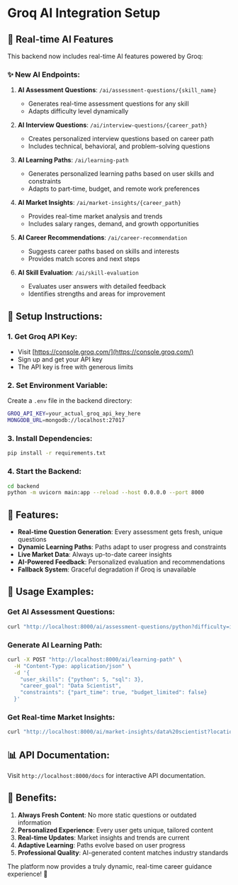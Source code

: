 # Groq AI Integration Setup

## 🚀 Real-time AI Features

This backend now includes real-time AI features powered by Groq:

### ✨ **New AI Endpoints:**

1. **AI Assessment Questions**: `/ai/assessment-questions/{skill_name}`
   - Generates real-time assessment questions for any skill
   - Adapts difficulty level dynamically

2. **AI Interview Questions**: `/ai/interview-questions/{career_path}`
   - Creates personalized interview questions based on career path
   - Includes technical, behavioral, and problem-solving questions

3. **AI Learning Paths**: `/ai/learning-path`
   - Generates personalized learning paths based on user skills and constraints
   - Adapts to part-time, budget, and remote work preferences

4. **AI Market Insights**: `/ai/market-insights/{career_path}`
   - Provides real-time market analysis and trends
   - Includes salary ranges, demand, and growth opportunities

5. **AI Career Recommendations**: `/ai/career-recommendation`
   - Suggests career paths based on skills and interests
   - Provides match scores and next steps

6. **AI Skill Evaluation**: `/ai/skill-evaluation`
   - Evaluates user answers with detailed feedback
   - Identifies strengths and areas for improvement

## 🔑 **Setup Instructions:**

### 1. Get Groq API Key:
- Visit [https://console.groq.com/](https://console.groq.com/)
- Sign up and get your API key
- The API key is free with generous limits

### 2. Set Environment Variable:
Create a `.env` file in the backend directory:
```bash
GROQ_API_KEY=your_actual_groq_api_key_here
MONGODB_URL=mongodb://localhost:27017
```

### 3. Install Dependencies:
```bash
pip install -r requirements.txt
```

### 4. Start the Backend:
```bash
cd backend
python -m uvicorn main:app --reload --host 0.0.0.0 --port 8000
```

## 🌟 **Features:**

- **Real-time Question Generation**: Every assessment gets fresh, unique questions
- **Dynamic Learning Paths**: Paths adapt to user progress and constraints
- **Live Market Data**: Always up-to-date career insights
- **AI-Powered Feedback**: Personalized evaluation and recommendations
- **Fallback System**: Graceful degradation if Groq is unavailable

## 🔧 **Usage Examples:**

### Get AI Assessment Questions:
```bash
curl "http://localhost:8000/ai/assessment-questions/python?difficulty=intermediate"
```

### Generate AI Learning Path:
```bash
curl -X POST "http://localhost:8000/ai/learning-path" \
  -H "Content-Type: application/json" \
  -d '{
    "user_skills": {"python": 5, "sql": 3},
    "career_goal": "Data Scientist",
    "constraints": {"part_time": true, "budget_limited": false}
  }'
```

### Get Real-time Market Insights:
```bash
curl "http://localhost:8000/ai/market-insights/data%20scientist?location=India"
```

## 📊 **API Documentation:**
Visit `http://localhost:8000/docs` for interactive API documentation.

## 🎯 **Benefits:**

1. **Always Fresh Content**: No more static questions or outdated information
2. **Personalized Experience**: Every user gets unique, tailored content
3. **Real-time Updates**: Market insights and trends are current
4. **Adaptive Learning**: Paths evolve based on user progress
5. **Professional Quality**: AI-generated content matches industry standards

The platform now provides a truly dynamic, real-time career guidance experience! 🚀
